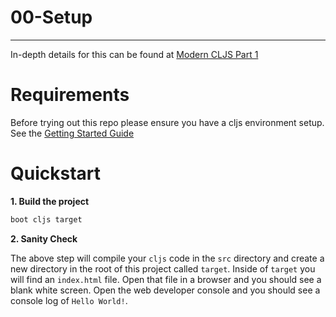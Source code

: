 # 00-Setup
---

In-depth details for this can be found at [Modern CLJS Part 1](https://github.com/magomimmo/modern-cljs/blob/master/doc/second-edition/tutorial-01.md)

# Requirements

Before trying out this repo please ensure you have a cljs environment setup.  See the [Getting Started Guide](https://github.com/tkjone/clojurescript-30#getting-started)

# Quickstart

**1.  Build the project**

```bash
boot cljs target
```

**2.  Sanity Check**

The above step will compile your `cljs` code in the `src` directory and create a new directory in the root of this project called `target`.  Inside of `target` you will find an `index.html` file.  Open that file in a browser and you should see a blank white screen. Open the web developer console and you should see a console log of `Hello World!`.
